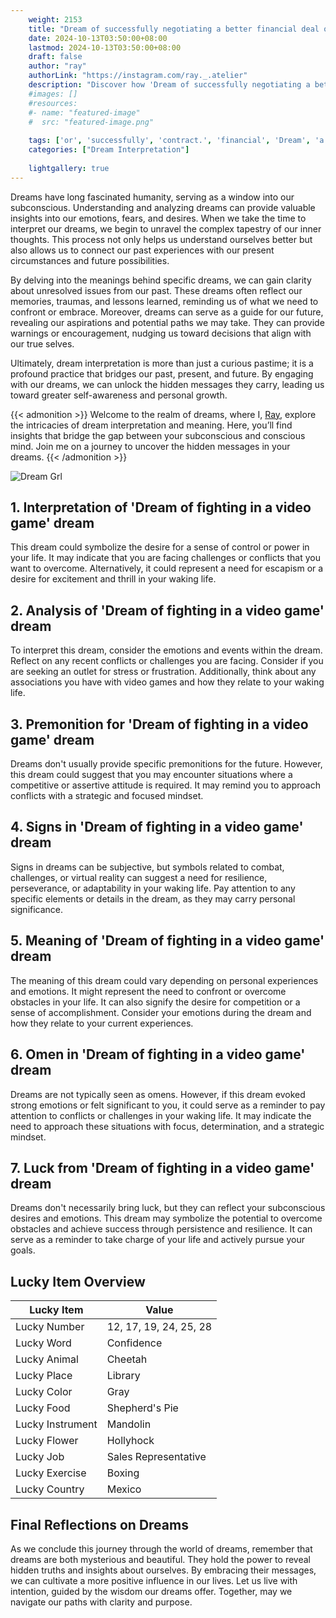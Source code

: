 ```yaml
---
    weight: 2153
    title: "Dream of successfully negotiating a better financial deal or contract."  # Assuming 'title' column exists
    date: 2024-10-13T03:50:00+08:00
    lastmod: 2024-10-13T03:50:00+08:00
    draft: false
    author: "ray"
    authorLink: "https://instagram.com/ray._.atelier"
    description: "Discover how 'Dream of successfully negotiating a better financial deal or contract.' can interpret your future and uncover its significant meanings in your life."
    #images: []
    #resources:
    #- name: "featured-image"
    #  src: "featured-image.png"
    
    tags: ['or', 'successfully', 'contract.', 'financial', 'Dream', 'a', 'better', 'of', 'deal', 'negotiating']
    categories: ["Dream Interpretation"]
    
    lightgallery: true
---
```

    
Dreams have long fascinated humanity, serving as a window into our subconscious. Understanding and analyzing dreams can provide valuable insights into our emotions, fears, and desires. When we take the time to interpret our dreams, we begin to unravel the complex tapestry of our inner thoughts. This process not only helps us understand ourselves better but also allows us to connect our past experiences with our present circumstances and future possibilities.

By delving into the meanings behind specific dreams, we can gain clarity about unresolved issues from our past. These dreams often reflect our memories, traumas, and lessons learned, reminding us of what we need to confront or embrace. Moreover, dreams can serve as a guide for our future, revealing our aspirations and potential paths we may take. They can provide warnings or encouragement, nudging us toward decisions that align with our true selves.

Ultimately, dream interpretation is more than just a curious pastime; it is a profound practice that bridges our past, present, and future. By engaging with our dreams, we can unlock the hidden messages they carry, leading us toward greater self-awareness and personal growth.

{{< admonition >}}
Welcome to the realm of dreams, where I, [Ray](https://instagram.com/ray._.atelier), explore the intricacies of dream interpretation and meaning. Here, you’ll find insights that bridge the gap between your subconscious and conscious mind. Join me on a journey to uncover the hidden messages in your dreams.
{{< /admonition >}}

![Dream Grl](https://cdn.pixabay.com/photo/2017/11/02/03/35/gothic-2910057_1280.jpg "Dream Grl")

## 1. Interpretation of 'Dream of fighting in a video game' dream
 This dream could symbolize the desire for a sense of control or power in your life. It may indicate that you are facing challenges or conflicts that you want to overcome. Alternatively, it could represent a need for escapism or a desire for excitement and thrill in your waking life.

## 2. Analysis of 'Dream of fighting in a video game' dream
 To interpret this dream, consider the emotions and events within the dream. Reflect on any recent conflicts or challenges you are facing. Consider if you are seeking an outlet for stress or frustration. Additionally, think about any associations you have with video games and how they relate to your waking life.

## 3. Premonition for 'Dream of fighting in a video game' dream
 Dreams don't usually provide specific premonitions for the future. However, this dream could suggest that you may encounter situations where a competitive or assertive attitude is required. It may remind you to approach conflicts with a strategic and focused mindset.

## 4. Signs in 'Dream of fighting in a video game' dream
 Signs in dreams can be subjective, but symbols related to combat, challenges, or virtual reality can suggest a need for resilience, perseverance, or adaptability in your waking life. Pay attention to any specific elements or details in the dream, as they may carry personal significance.

## 5. Meaning of 'Dream of fighting in a video game' dream
 The meaning of this dream could vary depending on personal experiences and emotions. It might represent the need to confront or overcome obstacles in your life. It can also signify the desire for competition or a sense of accomplishment. Consider your emotions during the dream and how they relate to your current experiences.

## 6. Omen in 'Dream of fighting in a video game' dream
 Dreams are not typically seen as omens. However, if this dream evoked strong emotions or felt significant to you, it could serve as a reminder to pay attention to conflicts or challenges in your waking life. It may indicate the need to approach these situations with focus, determination, and a strategic mindset.

## 7. Luck from 'Dream of fighting in a video game' dream
 Dreams don't necessarily bring luck, but they can reflect your subconscious desires and emotions. This dream may symbolize the potential to overcome obstacles and achieve success through persistence and resilience. It can serve as a reminder to take charge of your life and actively pursue your goals.

## Lucky Item Overview
| Lucky Item          | Value              |
|---------------|--------------------|
| Lucky Number        | 12, 17, 19, 24, 25, 28  |
| Lucky Word          | Confidence |
| Lucky Animal        | Cheetah |
| Lucky Place         | Library     |
| Lucky Color         | Gray     |
| Lucky Food          | Shepherd's Pie      |
| Lucky Instrument    | Mandolin |
| Lucky Flower        | Hollyhock    |
| Lucky Job           | Sales Representative       |
| Lucky Exercise      | Boxing  |
| Lucky Country       | Mexico    |


##  Final Reflections on Dreams

As we conclude this journey through the world of dreams, remember that dreams are both mysterious and beautiful. They hold the power to reveal hidden truths and insights about ourselves. By embracing their messages, we can cultivate a more positive influence in our lives. Let us live with intention, guided by the wisdom our dreams offer. Together, may we navigate our paths with clarity and purpose.
